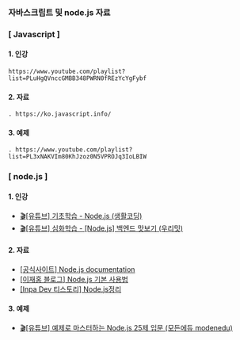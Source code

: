 ### 자바스크립트 및 node.js 자료
### [ Javascript ]
#### 1. 인강
	https://www.youtube.com/playlist?list=PLuHgQVnccGMBB348PWRN0fREzYcYgFybf
 
 
#### 2. 자료
	. https://ko.javascript.info/

#### 3. 예제
	. https://www.youtube.com/playlist?list=PL3xNAKVIm80KhJzoz0N5VPROJq3IoLBIW
   
   
   
### [ node.js ]
#### 1. 인강<br>
- [🎬[유튜브] 기초학습 - Node.js (생활코딩)](https://www.youtube.com/playlist?list=PLuHgQVnccGMA9QQX5wqj6ThK7t2tsGxjm)   
- [🎬[유튜브] 심화학습 - [Node.js] 백엔드 맛보기 (우리밋)](https://www.youtube.com/playlist?list=PLSK4WsJ8JS4cQ-niGNum4bkK_THHOizTs)

#### 2. 자료
- [[공식사이트] Node.js documentation](https://nodejs.org/api/child_process.html)   
- [[이재홍 블로그] Node.js 기본 사용법](https://pyrasis.com/nodejs/nodejs-HOWTO#nodejs)   
- [[Inpa Dev 티스토리] Node.js정리](https://inpa.tistory.com/category/Node.js/Node)   

#### 3. 예제<br>
- [🎬[유튜브] 예제로 마스터하는 Node.js 25제 입문 (모든에듀 modenedu)](https://www.youtube.com/watch?v=6ibgkLecfe4&list=PLgaq5_GfIEnDMq3Z6CfwmUhe_OTPz1U7M)

